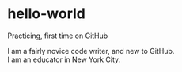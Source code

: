 # hello-world
Practicing, first time on GitHub

I am a fairly novice code writer, and new to GitHub.  
I am an educator in New York City.
